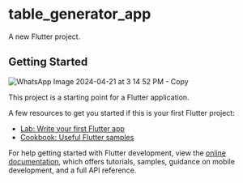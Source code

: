 # table_generator_app

A new Flutter project.

## Getting Started
![WhatsApp Image 2024-04-21 at 3 14 52 PM - Copy](https://github.com/shahzaibkamal/Table_Generator_App_Project/assets/161307227/c6af930d-fa59-4681-8dce-9879fa35791b)

This project is a starting point for a Flutter application.

A few resources to get you started if this is your first Flutter project:

- [Lab: Write your first Flutter app](https://docs.flutter.dev/get-started/codelab)
- [Cookbook: Useful Flutter samples](https://docs.flutter.dev/cookbook)

For help getting started with Flutter development, view the
[online documentation](https://docs.flutter.dev/), which offers tutorials,
samples, guidance on mobile development, and a full API reference.
